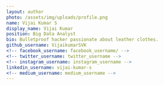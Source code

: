 ```yaml
---
layout: author
photo: /assets/img/uploads/profile.png
name: Vijai Kumar S
display_name: Vijai Kumar
position: Big Data Analyst
bio: Bulletproof hacker passionate about leather clothes.
github_username: VijaikumarSVK
<!-- facebook_username: facebook_username/ -->
<!-- twitter_username: twitter_username -->
<!-- instagram_username: instagram_username -->
linkedin_username: vijai-kumar-s
<!-- medium_username: medium_username -->
---
```

